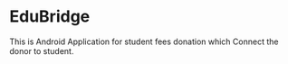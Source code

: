 # EduBridge
 This is Android Application for student fees donation which Connect the donor to student.

